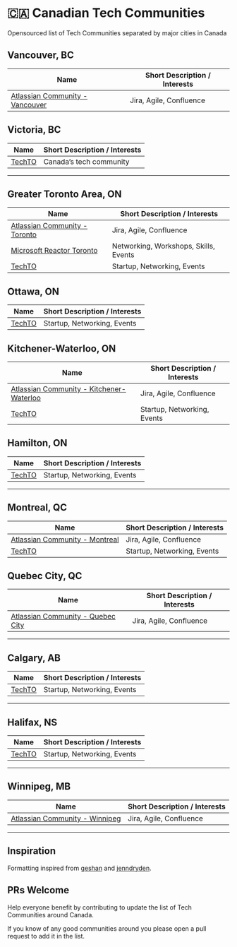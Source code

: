# 🇨🇦 Canadian Tech Communities

Opensourced list of Tech Communities separated by major cities in Canada

## Vancouver, BC

| Name | Short Description / Interests |
|------|-------------------------------|
| [Atlassian Community - Vancouver](https://ace.atlassian.com/vancouver/) | Jira, Agile, Confluence |

## Victoria, BC

| Name | Short Description / Interests |
|------|-------------------------------|
| [TechTO](https://www.techto.org/) | Canada’s tech community |

---

## Greater Toronto Area, ON

| Name | Short Description / Interests |
|------|-------------------------------|
| [Atlassian Community - Toronto](https://ace.atlassian.com/toronto/) | Jira, Agile, Confluence |
| [Microsoft Reactor Toronto](https://www.meetup.com/microsoft-reactor-toronto/) | Networking, Workshops, Skills, Events |
| [TechTO](https://www.techto.org/) | Startup, Networking, Events |

## Ottawa, ON

| Name | Short Description / Interests |
|------|-------------------------------|
| [TechTO](https://www.techto.org/) | Startup, Networking, Events |

## Kitchener-Waterloo, ON

| Name | Short Description / Interests |
|------|-------------------------------|
| [Atlassian Community - Kitchener-Waterloo](https://ace.atlassian.com/kitchener-waterloo/) | Jira, Agile, Confluence |
| [TechTO](https://www.techto.org/) | Startup, Networking, Events |

## Hamilton, ON

| Name | Short Description / Interests |
|------|-------------------------------|
| [TechTO](https://www.techto.org/) | Startup, Networking, Events |

---

## Montreal, QC

| Name | Short Description / Interests |
|------|-------------------------------|
| [Atlassian Community - Montreal](https://ace.atlassian.com/montreal/) | Jira, Agile, Confluence |
| [TechTO](https://www.techto.org/) | Startup, Networking, Events |

## Quebec City, QC

| Name | Short Description / Interests |
|------|-------------------------------|
| [Atlassian Community - Quebec City](https://ace.atlassian.com/quebec-city/) | Jira, Agile, Confluence |

---

## Calgary, AB

| Name | Short Description / Interests |
|------|-------------------------------|
| [TechTO](https://www.techto.org/) | Startup, Networking, Events |

---

## Halifax, NS

| Name | Short Description / Interests |
|------|-------------------------------|
| [TechTO](https://www.techto.org/) | Startup, Networking, Events |

---

## Winnipeg, MB

| Name | Short Description / Interests |
|------|-------------------------------|
| [Atlassian Community - Winnipeg](https://ace.atlassian.com/winnipeg/) | Jira, Agile, Confluence |

---

## Inspiration
Formatting inspired from [geshan](https://github.com/geshan/au-companies-providing-work-visa-sponsorship) and [jenndryden](https://github.com/jenndryden/Canadian-Tech-Internships-Summer-2023).

## PRs Welcome

Help everyone benefit by contributing to update the list of Tech Communities around Canada.

If you know of any good communities around you please open a pull request to add it in the list. 
